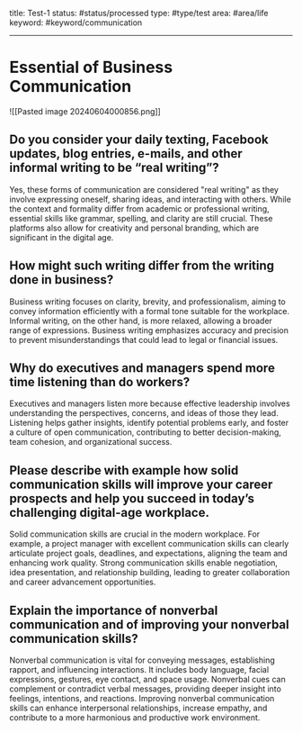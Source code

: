 
title: Test-1
status: #status/processed 
type: #type/test 
area: #area/life 
keyword: #keyword/communication

---

# Essential of Business Communication

![[Pasted image 20240604000856.png]]


## Do you consider your daily texting, Facebook updates, blog entries, e-mails, and other informal writing to be “real writing”?

Yes, these forms of communication are considered "real writing" as they involve expressing oneself, sharing ideas, and interacting with others. While the context and formality differ from academic or professional writing, essential skills like grammar, spelling, and clarity are still crucial. These platforms also allow for creativity and personal branding, which are significant in the digital age.
   

## How might such writing differ from the writing done in business?

Business writing focuses on clarity, brevity, and professionalism, aiming to convey information efficiently with a formal tone suitable for the workplace. Informal writing, on the other hand, is more relaxed, allowing a broader range of expressions. Business writing emphasizes accuracy and precision to prevent misunderstandings that could lead to legal or financial issues.
  

## Why do executives and managers spend more time listening than do workers?

Executives and managers listen more because effective leadership involves understanding the perspectives, concerns, and ideas of those they lead. Listening helps gather insights, identify potential problems early, and foster a culture of open communication, contributing to better decision-making, team cohesion, and organizational success.


## Please describe with example how solid communication skills will improve your career prospects and help you succeed in today’s challenging digital-age workplace.

Solid communication skills are crucial in the modern workplace. For example, a project manager with excellent communication skills can clearly articulate project goals, deadlines, and expectations, aligning the team and enhancing work quality. Strong communication skills enable negotiation, idea presentation, and relationship building, leading to greater collaboration and career advancement opportunities.


## Explain the importance of nonverbal communication and of improving your nonverbal communication skills?

Nonverbal communication is vital for conveying messages, establishing rapport, and influencing interactions. It includes body language, facial expressions, gestures, eye contact, and space usage. Nonverbal cues can complement or contradict verbal messages, providing deeper insight into feelings, intentions, and reactions. Improving nonverbal communication skills can enhance interpersonal relationships, increase empathy, and contribute to a more harmonious and productive work environment.
     